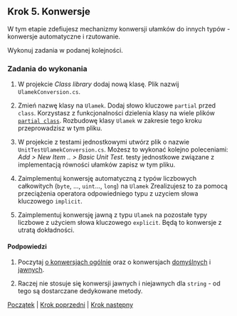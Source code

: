 ## Krok 5. Konwersje ##

W tym etapie zdefiujesz mechanizmy konwersji ułamków do innych typów - konwersje automatyczne i rzutowanie.


Wykonuj zadania w podanej kolejności.

### Zadania do wykonania

1. W projekcie _Class library_ dodaj nową klasę. Plik nazwij `UlamekConversion.cs`. 

2. Zmień nazwę klasy na `Ulamek`. Dodaj słowo kluczowe `partial` przed `class`. Korzystasz z funkcjonalności dzielenia klasy na wiele plików [`partial class`](https://docs.microsoft.com/en-us/dotnet/csharp/programming-guide/classes-and-structs/partial-classes-and-methods). Rozbudowę klasy `Ulamek` w zakresie tego kroku przeprowadzisz w tym pliku.

3. W projekcie z testami jednostkowymi utwórz plik o nazwie `UnitTestUlamekConversion.cs`. Możesz to wykonać kolejno poleceniami: *Add > New Item .. > Basic Unit Test*. testy jednostkowe związane z implementacją równości ułamków zapisz w tym pliku.

4. Zaimplementuj konwersję automatyczną z typów liczbowych całkowitych (`byte`, ..., `uint`..., `long`) na `Ulamek` Zrealizujesz to za pomocą przeciążenia operatora odpowiedniego typu z uzyciem słowa kluczowego `implicit`.

5. Zaimplementuj konwersję jawną z typu `Ulamek` na pozostałe typy liczbowe z użyciem słowa kluczowego `explicit`. Będą to konwersje z utratą dokładności.

#### Podpowiedzi

1. Poczytaj [o konwersjach ogólnie](https://docs.microsoft.com/en-US/dotnet/csharp/programming-guide/statements-expressions-operators/using-conversion-operators) oraz o konwersjach [domyślnych](https://docs.microsoft.com/en-US/dotnet/csharp/language-reference/keywords/implicit) i [jawnych](https://docs.microsoft.com/en-US/dotnet/csharp/language-reference/keywords/explicit).

2. Raczej nie stosuje się konwersji jawnych i niejawnych dla `string` - od tego są dostarczane dedykowane metody.

[Początek](Readme.md) | [Krok poprzedni](step04.md) | [Krok następny](step06.md)